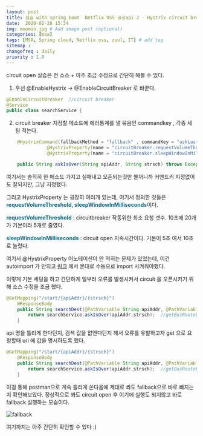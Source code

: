 ```yaml
---
layout: post
title: 실습 with spring boot  Netflix OSS 공공api 2 - Hystrix circuit breaker
date:  2020-02-28 15:34 
img: moomin.jpg # Add image post (optional)
categories: [msa]
tags: [MSA, Spring cloud, Netflix oss, zuul, IT] # add tag
sitemap :
changefreq : daily
priority : 1.0
---
```


 circuit open 실습은 전 소스 + 아주 조금 수정으로 간단히 해볼 수 있다.  

 1) 우선 @EnableHystrix ->  @EnableCircuitBreaker 로 바꾼다.  

```java
@EnableCircuitBreaker  //circuit breaker
@Service 
public class searchService {
```

2) circuit breaker 지정할 메소드에 에러통계를 낼 묶음인 commandkey , 각종 세팅 적는다.  


```java
	@HystrixCommand(fallbackMethod = "fallback" , commandKey = "askLastTm",commandProperties = {
			   @HystrixProperty(name = "circuitBreaker.requestVolumeThreshold", value = "5"),
			   @HystrixProperty(name = "circuitBreaker.sleepWindowInMilliseconds", value = "10000") })

	public String askIsOver(String apiAddr, String strsch) throws Exception {
```

여기서는 솔직히 한 메소드 가지고 실패내고 오픈되는것만 볼꺼니까 커맨드키 지정없어도 잘되지만, 그냥 지정했다.  

그리고 HystrixProperty 는 굉장히 여러개 있는데, 여기서 정의한 것들은 <span style="color:#086A87">**requestVolumeThreshold, sleepWindowInMilliseconds**</span>이다.   

<span style="color:#086A87">**requestVolumeThreshold**</span> :  circuitbreaker 작동위한 최소 요청 갯수. 10초에 20개가 기본이라 5개로 줄였다.  

<span style="color:#086A87">**sleepWindowInMilliseconds**</span>  : circuit open 지속시간이다. 기본이 5초 여서 10초로 늘렸다.  

여기서 @HystrixProperty 어노테이션이 안 먹히는 문제가 있었는데, 이건 autoimport 가 안되고 [링크](https://stackoverflow.com/questions/48172210/hystrixproperty-cannot-be-resolved-to-a-type) 에서 본대로 수동으로 import 시켜줘야했다.  


이렇게  기본 세팅을 하고 간단하게 일부러 오류를 발생시켜서 circuit 을 오픈시키기 위해 소스 수정을 조금 했다.  

```java
@GetMapping("/start/{apiAddr}/{strsch}")
	@ResponseBody
	public String searchDest(@PathVariable String apiAddr, @PathVariable String strsch) throws Exception {
		return searchService.askIsOver(apiAddr,strsch);  //getBusRouteList/153 이런꼴  
	}
````

api 명을 틀리게 한다던지, 검색 값을 없앤다던지 해서 오류를 유발하고자 get 으로 요청할때 uri 에 값을 명시하도록 했다.  

```java
@GetMapping("/start/{apiAddr}/{strsch}")
	@ResponseBody
	public String searchDest(@PathVariable String apiAddr, @PathVariable String strsch) throws Exception {
		return searchService.askIsOver(apiAddr,strsch);  //getBusRouteList/153 이런꼴  
	}
````

이걸 통해 postman으로 계속 틀리게 쏜다음에  제대로 쏴도 fallback으로 바로 빠지는지 확인해보았다.  정상적으로 쏴도 circuit open  후 이기에 실행도 되지않고 바로 fallback 실행하는 모습이다.  

![fallback](/assets/img/2020-02-29-hystrix-2/fallback.png)  


여기까지는 아주 간단히 확인할 수 있다 :) 

